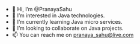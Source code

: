 - 👋 Hi, I’m @PranayaSahu
- 👀 I’m interested in Java technologies.
- 🌱 I’m currently learning Java micro services.
- 💞️ I’m looking to collaborate on Java projects.
- 📫 You can reach me on pranaya_sahu@live.com  

<!---
PranayaSahu/PranayaSahu is a ✨ special ✨ repository because its `README.md` (this file) appears on your GitHub profile.
You can click the Preview link to take a look at your changes.
--->
